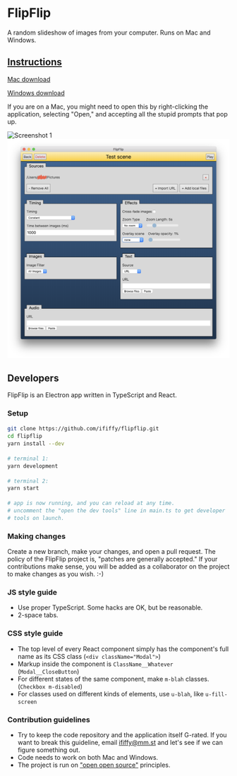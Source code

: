 # FlipFlip

A random slideshow of images from your computer. Runs on Mac and Windows.

## [Instructions](https://github.com/ififfy/flipflip/releases)

[Mac download](https://github.com/ififfy/flipflip/releases/download/v1.0.0/FlipFlip-Mac.zip)

[Windows download](https://github.com/ififfy/flipflip/releases/download/v1.0.0/FlipFlip-Windows.zip)

If you are on a Mac, you might need to open this by right-clicking the
application, selecting "Open," and accepting all the stupid prompts
that pop up.

![Screenshot 1](/screenshot.png)
![Screenshot 2](/screenshot2.png)

## Developers

FlipFlip is an Electron app written in TypeScript and React.

### Setup

```sh
git clone https://github.com/ififfy/flipflip.git
cd flipflip
yarn install --dev

# terminal 1:
yarn development

# terminal 2:
yarn start

# app is now running, and you can reload at any time.
# uncomment the "open the dev tools" line in main.ts to get developer
# tools on launch.
```

### Making changes

Create a new branch, make your changes, and open a pull request. The
policy of the FlipFlip project is, "patches are generally accepted."
If your contributions make sense, you will be added as a collaborator
on the project to make changes as you wish. :-)

### JS style guide

* Use proper TypeScript. Some hacks are OK, but be reasonable.
* 2-space tabs.

### CSS style guide

* The top level of every React component simply has the component's full name as its CSS class
  (`<div className="Modal">`)
* Markup inside the component is `ClassName__Whatever` (`Modal__CloseButton`)
* For different states of the same component, make `m-blah` classes. (`Checkbox m-disabled`)
* For classes used on different kinds of elements, use `u-blah`, like `u-fill-screen`

### Contribution guidelines

* Try to keep the code repository and the application itself G-rated.
  If you want to break this guideline, email ififfy@mm.st and let's see
  if we can figure something out.
* Code needs to work on both Mac and Windows.
* The project is run on ["open open source"](http://openopensource.org)
  principles.